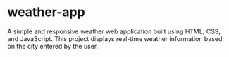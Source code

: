 # weather-app
A simple and responsive weather web application built using HTML, CSS, and JavaScript. This project displays real-time weather information based on the city entered by the user.
